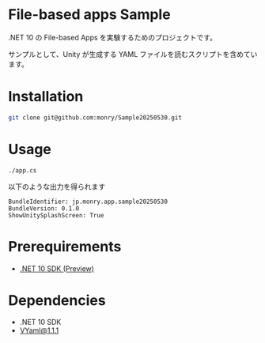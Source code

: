 # File-based apps Sample

.NET 10 の File-based Apps を実験するためのプロジェクトです。

サンプルとして、Unity が生成する YAML ファイルを読むスクリプトを含めています。

# Installation

```bash
git clone git@github.com:monry/Sample20250530.git
```

# Usage

```bash
./app.cs
```

以下のような出力を得られます

```
BundleIdentifier: jp.monry.app.sample20250530
BundleVersion: 0.1.0
ShowUnitySplashScreen: True
```

# Prerequirements

- [.NET 10 SDK (Preview)](https://dotnet.microsoft.com/ja-jp/download/dotnet/10.0)

# Dependencies

- .NET 10 SDK
- [VYaml@1.1.1](https://www.nuget.org/packages/VYaml)


